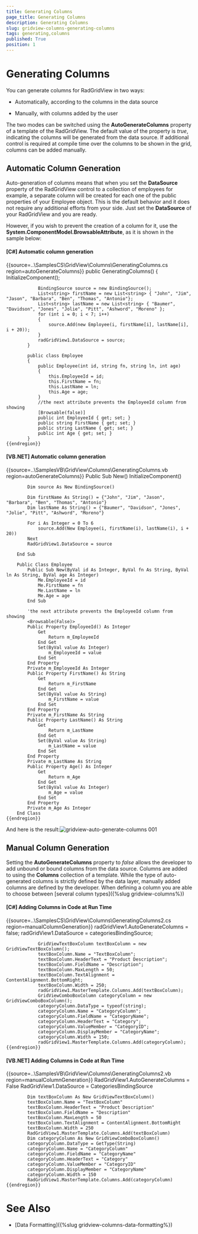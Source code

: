```yaml
---
title: Generating Columns
page_title: Generating Columns
description: Generating Columns
slug: gridview-columns-generating-columns
tags: generating,columns
published: True
position: 1
---
```


# Generating Columns



You can generate columns for RadGridView in two ways:

* Automatically, according to the columns in the data source

* Manually, with columns added by the user

The two modes can be switched using the __AutoGenerateColumns__ property of a template of the RadGridView.
  		 		The default value of the property is *true*, indicating the columns will be generated from the data source.
  		 		If additional control is required at compile time over the columns to be shown in the grid, columns can be added manually. 
  		 	

## Automatic Column Generation

Auto-generation of columns means that when you set the __DataSource__ property of the RadGridView
          control to a collection of employees for example, a separate column will be created for each one of the public properties
          of your Employee object. This is the default behavior and it does not require any additional efforts from your side.
          Just set the __DataSource__ of your RadGridView and you are ready.
        

However, if you wish to prevent the creation of a column for it, use the __System.ComponentModel.BrowsableAttribute__,
          as it is shown in the sample below:
        

#### __[C#] Automatic column generation__

{{source=..\SamplesCS\GridView\Columns\GeneratingColumns.cs region=autoGenerateColumns}}
	        public GeneratingColumns()
	        {
	            InitializeComponent();
	            
	            BindingSource source = new BindingSource();
	            List<string> firstName = new List<string> { "John", "Jim", "Jason", "Barbara", "Ben", "Thomas", "Antonio"};
	            List<string> lastName = new List<string> { "Baumer", "Davidson", "Jones", "Jolie", "Pitt", "Ashword", "Moreno" };
	            for (int i = 0; i < 7; i++)
	            {
	                source.Add(new Employee(i, firstName[i], lastName[i], i + 20));
	            }
	            radGridView1.DataSource = source;
	        }
	
	        public class Employee
	        {
	            public Employee(int id, string fn, string ln, int age)
	            {
	                this.EmployeeId = id;
	                this.FirstName = fn;
	                this.LastName = ln;
	                this.Age = age;
	            }
	            //the next attribute prevents the EmployeeId column from showing
	            [Browsable(false)]
	            public int EmployeeId { get; set; }
	            public string FirstName { get; set; }
	            public string LastName { get; set; }
	            public int Age { get; set; }
	        }
	{{endregion}}



#### __[VB.NET] Automatic column generation__

{{source=..\SamplesVB\GridView\Columns\GeneratingColumns.vb region=autoGenerateColumns}}
	    Public Sub New()
	        InitializeComponent()
	
	        Dim source As New BindingSource()
	
	        Dim firstName As String() = {"John", "Jim", "Jason", "Barbara", "Ben", "Thomas", "Antonio"}
	        Dim lastName As String() = {"Baumer", "Davidson", "Jones", "Jolie", "Pitt", "Ashword", "Moreno"}
	
	        For i As Integer = 0 To 6
	            source.Add(New Employee(i, firstName(i), lastName(i), i + 20))
	        Next
	        RadGridView1.DataSource = source
	
	    End Sub
	
	    Public Class Employee
	        Public Sub New(ByVal id As Integer, ByVal fn As String, ByVal ln As String, ByVal age As Integer)
	            Me.EmployeeId = id
	            Me.FirstName = fn
	            Me.LastName = ln
	            Me.Age = age
	        End Sub
	
	        'the next attribute prevents the EmployeeId column from showing
	        <Browsable(False)> _
	        Public Property EmployeeId() As Integer
	            Get
	                Return m_EmployeeId
	            End Get
	            Set(ByVal value As Integer)
	                m_EmployeeId = value
	            End Set
	        End Property
	        Private m_EmployeeId As Integer
	        Public Property FirstName() As String
	            Get
	                Return m_FirstName
	            End Get
	            Set(ByVal value As String)
	                m_FirstName = value
	            End Set
	        End Property
	        Private m_FirstName As String
	        Public Property LastName() As String
	            Get
	                Return m_LastName
	            End Get
	            Set(ByVal value As String)
	                m_LastName = value
	            End Set
	        End Property
	        Private m_LastName As String
	        Public Property Age() As Integer
	            Get
	                Return m_Age
	            End Get
	            Set(ByVal value As Integer)
	                m_Age = value
	            End Set
	        End Property
	        Private m_Age As Integer
	    End Class
	{{endregion}}



And here is the result:![gridview-auto-generate-columns 001](images/gridview-auto-generate-columns001.png)

## Manual Column Generation 

Setting the __AutoGenerateColumns__ property to *false* allows the developer to add unbound 
		  		or bound columns from the data source. Columns are added to using the __Columns__ collection of a template. While the type
		  		of auto-generated columns is strictly defined by the data layer, manually added columns are defined by the developer. When defining a column you 
		  		are able to choose between [several column types]({%slug gridview-columns%})

#### __[C#] Adding Columns in Code at Run Time__

{{source=..\SamplesCS\GridView\Columns\GeneratingColumns2.cs region=manualColumnGeneration}}
	            radGridView1.AutoGenerateColumns = false;
	            radGridView1.DataSource = categoriesBindingSource;
	            
	            GridViewTextBoxColumn textBoxColumn = new GridViewTextBoxColumn();
	            textBoxColumn.Name = "TextBoxColumn";
	            textBoxColumn.HeaderText = "Product Description";
	            textBoxColumn.FieldName = "Description";
	            textBoxColumn.MaxLength = 50;
	            textBoxColumn.TextAlignment = ContentAlignment.BottomRight;
	            textBoxColumn.Width = 250;
	            radGridView1.MasterTemplate.Columns.Add(textBoxColumn);
	            GridViewComboBoxColumn categoryColumn = new GridViewComboBoxColumn();
	            categoryColumn.DataType = typeof(string);
	            categoryColumn.Name = "CategoryColumn";
	            categoryColumn.FieldName = "CategoryName";
	            categoryColumn.HeaderText = "Category";
	            categoryColumn.ValueMember = "CategoryID";
	            categoryColumn.DisplayMember = "CategoryName";
	            categoryColumn.Width = 150;
	            radGridView1.MasterTemplate.Columns.Add(categoryColumn);
	{{endregion}}



#### __[VB.NET] Adding Columns in Code at Run Time__

{{source=..\SamplesVB\GridView\Columns\GeneratingColumns2.vb region=manualColumnGeneration}}
	        RadGridView1.AutoGenerateColumns = False
	        RadGridView1.DataSource = CategoriesBindingSource
	
	        Dim textBoxColumn As New GridViewTextBoxColumn()
	        textBoxColumn.Name = "TextBoxColumn"
	        textBoxColumn.HeaderText = "Product Description"
	        textBoxColumn.FieldName = "Description"
	        textBoxColumn.MaxLength = 50
	        textBoxColumn.TextAlignment = ContentAlignment.BottomRight
	        textBoxColumn.Width = 250
	        RadGridView1.MasterTemplate.Columns.Add(textBoxColumn)
	        Dim categoryColumn As New GridViewComboBoxColumn()
	        categoryColumn.DataType = GetType(String)
	        categoryColumn.Name = "CategoryColumn"
	        categoryColumn.FieldName = "CategoryName"
	        categoryColumn.HeaderText = "Category"
	        categoryColumn.ValueMember = "CategoryID"
	        categoryColumn.DisplayMember = "CategoryName"
	        categoryColumn.Width = 150
	        RadGridView1.MasterTemplate.Columns.Add(categoryColumn)
	{{endregion}}



# See Also

 * [Data Formatting]({%slug gridview-columns-data-formatting%})

